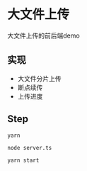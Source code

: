 # 大文件上传

大文件上传的前后端demo

## 实现

- 大文件分片上传
- 断点续传
- 上传进度

## Step
`yarn`

`node server.ts`

`yarn start`
